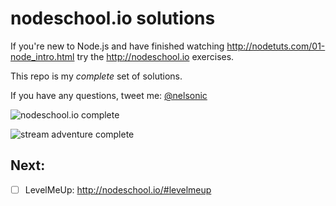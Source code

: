 # nodeschool.io solutions

If you're new to Node.js and have finished watching http://nodetuts.com/01-node_intro.html
try the http://nodeschool.io exercises.

This repo is my *complete* set of solutions.

If you have any questions, tweet me: [@nelsonic](https://twitter.com/nelsonic)

![nodeschool.io complete](http://i.imgur.com/QeAugZV.png)

![stream adventure complete](http://i.imgur.com/f7DilSZ.png)

## Next:

- [ ] LevelMeUp: http://nodeschool.io/#levelmeup
